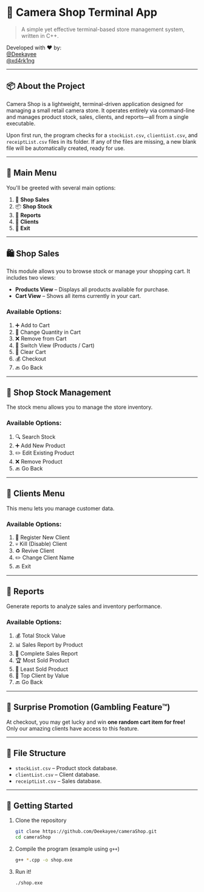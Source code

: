 # 🎥 Camera Shop Terminal App

> A simple yet effective terminal-based store management system, written in C++.

Developed with ❤️ by:  
[@Deekayee](https://github.com/Deekayee)  
[@xd4rk1ng](https://github.com/xd4rk1ng)

---

## 📦 About the Project

Camera Shop is a lightweight, terminal-driven application designed for managing a small retail camera store. It operates entirely via command-line and manages product stock, sales, clients, and reports—all from a single executable.

Upon first run, the program checks for a `stockList.csv`, `clientList.csv`, and `receiptList.csv` files in its folder. If any of the files are missing, a new blank file will be automatically created, ready for use.

---

## 🧭 Main Menu

You'll be greeted with several main options:

1. 🛒 **Shop Sales**
2. 📦 **Shop Stock**
3. 📑 **Reports**
4. 👥 **Clients**
5. 🚪 **Exit**

---

## 🛍️ Shop Sales

This module allows you to browse stock or manage your shopping cart. It includes two views:

- **Products View** – Displays all products available for purchase.
- **Cart View** – Shows all items currently in your cart.

### Available Options:

1. ➕ Add to Cart  
2. 🔁 Change Quantity in Cart  
3. ❌ Remove from Cart  
4. 🔄 Switch View (Products / Cart)  
5. 🧹 Clear Cart  
6. 💰 Checkout  
0. 🔙 Go Back

---

## 🏪 Shop Stock Management

The stock menu allows you to manage the store inventory.

### Available Options:

1. 🔍 Search Stock  
2. ➕ Add New Product  
3. ✏️ Edit Existing Product  
4. ❌ Remove Product  
0. 🔙 Go Back

---

## 👥 Clients Menu

This menu lets you manage customer data.

### Available Options:

1. 📝 Register New Client  
2. 💀 Kill (Disable) Client  
3. ♻️ Revive Client  
4. ✏️ Change Client Name  
5. 🔙 Exit

---

## 📑 Reports

Generate reports to analyze sales and inventory performance.

### Available Options:

1. 💰 Total Stock Value  
2. 📊 Sales Report by Product  
3. 📄 Complete Sales Report  
4. 🏆 Most Sold Product  
5. 🥄 Least Sold Product  
6. 👑 Top Client by Value  
0. 🔙 Go Back

---

## 🎉 Surprise Promotion (Gambling Feature™)

At checkout, you may get lucky and win **one random cart item for free!**  
Only our amazing clients have access to this feature.

---

## 📁 File Structure

- `stockList.csv` – Product stock database.
- `clientList.csv` – Client database.
- `receiptList.csv` – Sales database.

---

## 🚀 Getting Started

1. Clone the repository  
   ```bash
   git clone https://github.com/Deekayee/cameraShop.git
   cd cameraShop
   ```
2. Compile the program (example using `g++`)  
   ```bash
   g++ *.cpp -o shop.exe
   ```
3. Run it!  
   ```bash
   ./shop.exe
   ```
